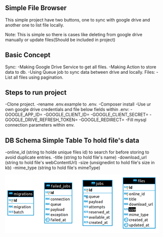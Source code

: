 ## Simple File Browser
This simple project have two buttons, one to sync with google drive and another one to list file locally.

Note: This is simple so there is cases like deleting from google drive manually or update files(Should be included in project)
## Basic Concept
Sync:
    -Making Google Drive Service to get all files.
    -Making Action to store data to db.
    -Using Queue job to sync data between drive and locally.
Files:
    -List all files using pagination.

## Steps to run project
-Clone project.
-rename .env.example to .env.
-Composer install
-Use ur own google drive credentials and file below fields within .env:
        -GOOGLE_APP_ID=
        -GOOGLE_CLIENT_ID=
        -GOOGLE_CLIENT_SECRET=
        -GOOGLE_DRIVE_REFRESH_TOKEN=
        -GOOGLE_REDIRECT=
-Fill mysql connection parameters within env.

## DB Schema Simple Table To hold file's data
-online_id (string to holde unique files id) to search for before storing to avoid duplicate entries.
-title (string to hold file's name)
-download_url (string to hold file's webContentUrl)
-size (unsignedint to hold file's size in kb)
-mime_type (string to hold file's mimeType)

![ERD](ERD.png)


